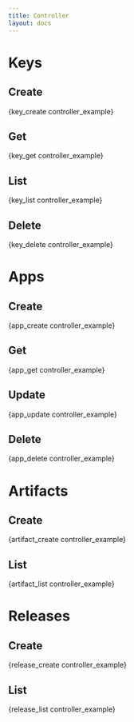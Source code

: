 ```yaml
---
title: Controller
layout: docs
---
```


# Keys

## Create

{key_create controller_example}

## Get

{key_get controller_example}

## List

{key_list controller_example}

## Delete

{key_delete controller_example}

# Apps

## Create

{app_create controller_example}

## Get

{app_get controller_example}

## Update

{app_update controller_example}

## Delete

{app_delete controller_example}

# Artifacts

## Create

{artifact_create controller_example}

## List

{artifact_list controller_example}

# Releases

## Create

{release_create controller_example}

## List

{release_list controller_example}
